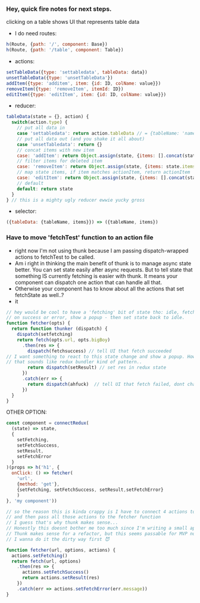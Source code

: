 ### Hey, quick fire notes for next steps.

clicking on a table shows UI that represents table data
- I do need routes:
```js
h(Route, {path: '/', component: Base})
h(Route, {path: '/table', component: Table})
```
- actions:
```js
setTableData({type: 'settabledata', tableData: data})
unsetTableData({type: 'unsetTableData'})
addItem({type: 'additem', item: {id: ID, colName: value}})
removeItem({type: 'removeItem', itemId: ID})
editItem({type: 'editItem', item: {id: ID, colName: value}})
```
- reducer:
```js
tableData(state = {}, action) {
  switch(action.type) {
    // put all data in
    case 'settabledata': return action.tableData // = {tableName: 'name', items: [{}, {}, ...]}
    // put all data out (and you shake it all about)
    case 'unsetTabledata': return {}
    // concat items with new item
    case: 'addItem': return Object.assign(state, {items: [].concat(state.items, action.item)})
    // filter items for deleted item
    case: 'removeItem': return Object.assign(state, {items: state.items.filter(i => i.id !== action.itemId)})
    // map state items, if item matches actionItem, return actionItem
    case: 'editItem': return Object.assign(state, {items: [].concat(state.items.map(i => i.id === action.item.id ? action.item : i))})
    // default
    default: return state
  }
} // this is a mighty ugly reducer ewwie yucky gross
```
- selector:
```js
({tableData: {tableName, items}}) => ({tableName, items})
```

### Have to move 'fetchTest' function to an action file
- right now I'm not using thunk because I am passing dispatch-wrapped actions to fetchTest to be called.
- Am i right in thinking the main benefit of thunk is to manage async state better. You can set state easily after async requests. But to tell state that something IS currently fetching is easier with thunk. It means your component can dispatch one action that can handle all that.
- Otherwise your component has to know about all the actions that set fetchState as well..?
- it
```js
// hey would be cool to have a 'fetching' bit of state tho: idle, fetching, success, error.
// on success or error, show a popup - then set state back to idle.
function fetcher(opts) {
  return function thunker (dispatch) {
    dispatch(setfetching)
    return fetch(opts.url, opts.bigBoy)
      .then(res => {
        dispatch(fetchsuccess) // tell UI that fetch succeeded 
// I want something to react to this state change and show a popup. How hard is that to do?
// that sounds like redux bundler kind of pattern..
        return dispatch(setResult) // set res in redux state
      })
      .catch(err => {
        return dispatch(ahfuck)  // tell UI that fetch failed, dont change redux state
      })
  }
}
```
OTHER OPTION:
```js
const component = connectRedux(
  (state) => state,
  {
    setFetching,
    setFetchSuccess,
    setResult,
    setFetchError
  }
)(props => h('h1', {
  onClick: () => fetcher(
    'url',
    {method: 'get'},
    {setFetching, setFetchSuccess, setResult,setFetchError}
    )
}, 'my component'))

// so the reason this is kinda crappy is I have to connect 4 actions to the component
// and then pass all those actions to the fetcher function
// I guess that's why thunk makes sense...
// Honestly this doesnt bother me too much since I'm writing a small app...
// Thunk makes sense for a refactor, but this seems passable for MVP no??
// I wanna do it the dirty way first 😈

function fetcher(url, options, actions) {
  actions.setFetching()
  return fetch(url, options)
    .then(res => {
      actions.setFetchSuccess()
      return actions.setResult(res)
    })
    .catch(err => actions.setFetchError(err.message))
}
```